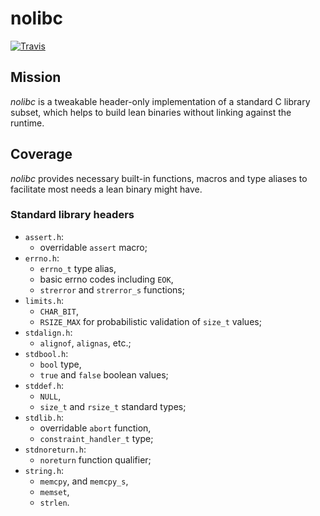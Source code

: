 # nolibc

[![Travis](https://travis-ci.org/aprelev/nolibc.svg?branch=master)](https://travis-ci.org/aprelev/nolibc)

## Mission

_nolibc_ is a tweakable header-only implementation of a standard C library subset,
which helps to build lean binaries without linking against the runtime.

## Coverage

_nolibc_ provides necessary built-in functions, macros and type aliases
to facilitate most needs a lean binary might have.

### Standard library headers

- `assert.h`:
    - overridable `assert` macro;
- `errno.h`:
    - `errno_t` type alias,
    - basic errno codes including `EOK`,
    - `strerror` and `strerror_s` functions;
- `limits.h`:
    - `CHAR_BIT`,
    - `RSIZE_MAX` for probabilistic validation of `size_t` values;
- `stdalign.h`:
    - `alignof`, `alignas`, etc.;
- `stdbool.h`:
    - `bool` type,
    - `true` and `false` boolean values;
- `stddef.h`:
    - `NULL`,
    - `size_t` and `rsize_t` standard types;
- `stdlib.h`:
    - overridable `abort` function,
    - `constraint_handler_t` type;
- `stdnoreturn.h`:
    - `noreturn` function qualifier;
- `string.h`:
    - `memcpy`, and `memcpy_s`,
    - `memset`,
    - `strlen`.
